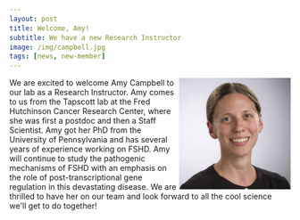 ```yaml
---
layout: post
title: Welcome, Amy!
subtitle: We have a new Research Instructor
image: /img/campbell.jpg
tags: [news, new-member]
---
```

<img align="right" src="/img/campbell.jpg" style="width:200px !important;height:200px !important;" />
We are excited to welcome Amy Campbell to our lab as a Research Instructor. Amy comes to us from the Tapscott lab at the Fred Hutchinson Cancer Research Center, where she was first a postdoc and then a Staff Scientist. Amy got her PhD from the University of Pennsylvania and has several years of experience working on FSHD. Amy will continue to study the pathogenic mechanisms of FSHD with an emphasis on the role of post-transcriptional gene regulation in this devastating disease. We are thrilled to have her on our team and look forward to all the cool science we'll get to do together! 
<br>
<br>
